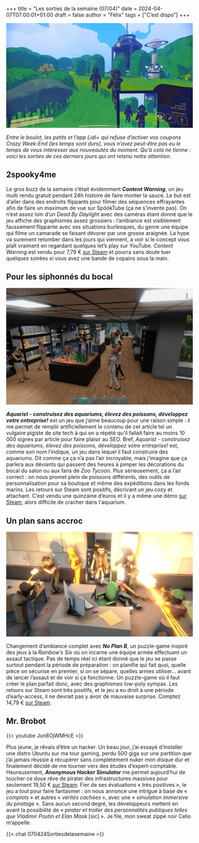 +++
title = "Les sorties de la semaine (07/04)"
date = 2024-04-07T07:00:01+01:00
draft = false
author = "Félix"
tags = ["C’est dispo"]
+++ 

![Capture d’écran du jeu Content Warning](contentwarning.jpg "On part à la chasse aux sorties")

*Entre le boulot, les petits et l’app Lidl+ qui refuse d’activer vos coupons Crazy Week-End (les temps sont durs), vous n’avez peut-être pas eu le temps de vous intéresser aux nouveautés du moment. Qu’à cela ne tienne : voici les sorties de ces derniers jours qui ont retenu notre attention.*

## 2spooky4me

Le gros buzz de la semaine c’était évidemment ***Content Warning***, un jeu multi rendu gratuit pendant 24h histoire de faire monter la sauce. Le but est d’aller dans des endroits flippants pour filmer des séquences effrayantes afin de faire un maximum de vue sur SpöökTube (ça ne s’invente pas). On n’est assez loin d’un *Dead By Daylight* avec des caméras étant donné que le jeu affiche des graphismes assez grossiers : l’ambiance est visiblement faussement flippante avec ses situations burlesques, du genre une équipe qui filme un camarade se faisant dévorer par une grosse araignée. La hype va surement retomber dans les jours qui viennent, à voir si le concept vous plaît vraiment en regardant quelques let’s play sur YouTube. *Content Warning* est vendu pour 7,79 € [sur Steam](https://store.steampowered.com/app/2881650/Content_Warning/) et pourra sans doute tuer quelques soirées si vous avez une bande de copains sous la main.

## Pour les siphonnés du bocal

![Capture d’écran du jeu Aquarist](aquarist.jpg)

***Aquarist - construisez des aquariums, élevez des poissons, développez votre entreprise!*** est un jeu que j’aime beaucoup pour une raison simple : il me permet de remplir artificiellement le contenu de cet article tel un vulgaire pigiste de site tech à qui on a répété qu’il fallait faire au moins 10 000 signes par article pour faire plaisir au SEO. Bref, *Aquarist - construisez des aquariums, élevez des poissons, développez votre entreprise!* est, comme son nom l’indique, un jeu dans lequel il faut construire des aquariums. Dit comme ça ça n’a pas l’air incroyable, mais j’imagine que ça parlera aux déviants qui passent des heures à pimper les décorations du bocal du salon ou aux fans de *Zoo Tycoon*. Plus sérieusement, ça a l’air correct : on nous promet plein de poissons différents, des outils de personnalisation pour sa boutique et même des expéditions dans les fonds marins. Les retours sur Steam sont positifs, décrivant un jeu cozy et attachant. C’est vendu une quinzaine d’euros et il y a même une démo [sur Steam](https://store.steampowered.com/app/1430760/Aquarist__construisez_des_aquariums_levez_des_poissons_dveloppez_votre_entreprise/), alors difficile de cracher dans l'aquarium.

## Un plan sans accroc

![Capture d’écran du jeu No Plan B](NoPlanB.jpg)

Changement d’ambiance complet avec ***No Plan B***, un puzzle-game inspiré des jeux à la *Rainbow’s Six* où on incarne une équipe armée effectuant un assaut tactique. Pas de temps réel ici étant donné que le jeu se passe surtout pendant la période de préparation : on planifie qui fait quoi, quelle pièce on sécurise en premier, si on se sépare, quelles armes utiliser… avant de lancer l’assaut et de voir si ça fonctionne. Un puzzle-game où il faut créer le plan parfait donc, avec des graphismes low-poly sympas. Les retours sur Steam sont très positifs, et le jeu a eu droit à une période d’early-access, il ne devrait pas y avoir de mauvaise surprise. Comptez 14,79 € [sur Steam](https://store.steampowered.com/app/1269020/No_Plan_B/).

## Mr. Brobot

{{< youtube Jxn8OjWMHcE >}} 

Plus jeune, je rêvais d’être un hacker. Un beau jour, j’ai essayé d’installer une distro Ubuntu sur ma tour gaming, perdu 500 giga sur une partition que j’ai jamais réussie à récupérer sans complètement nuker mon disque dur et finalement décidé de me tourner vers des études d’expert-comptable. Heureusement, ***Anonymous Hacker Simulator*** me permet aujourd’hui de toucher ce doux rêve de pirater des infrastructures massives pour seulement 19,50 € [sur Steam](https://store.steampowered.com/app/2487060/Anonymous_Hacker_Simulator/). Fier de ses évaluations « très positives », le  jeu a tout pour faire fantasmer : on nous annonce une intrigue à base de « *complots* » et autres « *vérités cachées* », avec une « *simulation immersive du piratage* ». Sans aucun second degré, les développeurs mettent en avant la possibilité de « *pirater et troller des personnalités publiques telles que Vladimir Poutin et Elan Mask* [sic] ». Je file, mon sweat zippé noir Celio m’appelle. 

{{< chat 070424Sortiesdelasemaine >}} 